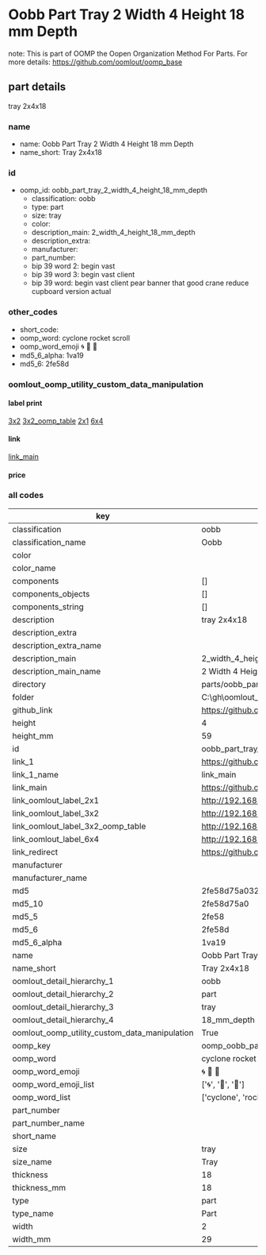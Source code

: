 # Oobb Part Tray 2 Width 4 Height 18 mm Depth  

note: This is part of OOMP the Oopen Organization Method For Parts. For more details: https://github.com/oomlout/oomp_base

##  part details
  



tray 2x4x18



### name
* name: Oobb Part Tray 2 Width 4 Height 18 mm Depth
* name_short: Tray 2x4x18 
### id
* oomp_id: oobb_part_tray_2_width_4_height_18_mm_depth
  * classification: oobb
  * type: part
  * size: tray
  * color: 
  * description_main: 2_width_4_height_18_mm_depth
  * description_extra: 
  * manufacturer: 
  * part_number: 
  * bip 39 word 2: begin vast
  * bip 39 word 3: begin vast client
  * bip 39 word: begin vast client pear banner that good crane reduce cupboard version actual

### other_codes
* short_code: 
* oomp_word: cyclone rocket scroll
* oomp_word_emoji :cyclone: :rocket: :scroll:
* md5_6_alpha: 1va19
* md5_6: 2fe58d






### oomlout_oomp_utility_custom_data_manipulation
#### label print
[3x2](http://192.168.1.245:1112/?label=oomp%201va19)
[3x2_oomp_table](http://192.168.1.108:1112/?label=oomp%201va19)
[2x1](http://192.168.1.242:1112/?label=oomp%201va19)
[6x4](http://192.168.1.55:1112/?label=oomp%201va19)    

#### link

[link_main](https://github.com/oomlout/oomlout_oobb_version_4_generated_parts/tree/main/navigation_oomp/oobb/part/tray/2_width_4_height_18_mm_depth/part)                              

#### price







### all codes 
| key | value |  
| --- | --- |  
| classification | oobb |  
| classification_name | Oobb |  
| color |  |  
| color_name |  |  
| components | [] |  
| components_objects | [] |  
| components_string | [] |  
| description | tray 2x4x18 |  
| description_extra |  |  
| description_extra_name |  |  
| description_main | 2_width_4_height_18_mm_depth |  
| description_main_name | 2 Width 4 Height 18 mm Depth |  
| directory | parts/oobb_part_tray_2_width_4_height_18_mm_depth |  
| folder | C:\gh\oomlout_oobb_version_4_generated_parts\parts\oobb_part_tray_2_width_4_height_18_mm_depth |  
| github_link | https://github.com/oomlout/oomlout_oomp_part_src/tree/main/parts/oobb_part_tray_2_width_4_height_18_mm_depth |  
| height | 4 |  
| height_mm | 59 |  
| id | oobb_part_tray_2_width_4_height_18_mm_depth |  
| link_1 | https://github.com/oomlout/oomlout_oobb_version_4_generated_parts/tree/main/navigation_oomp/oobb/part/tray/2_width_4_height_18_mm_depth/part |  
| link_1_name | link_main |  
| link_main | https://github.com/oomlout/oomlout_oobb_version_4_generated_parts/tree/main/navigation_oomp/oobb/part/tray/2_width_4_height_18_mm_depth/part |  
| link_oomlout_label_2x1 | http://192.168.1.242:1112/?label=oomp%201va19 |  
| link_oomlout_label_3x2 | http://192.168.1.245:1112/?label=oomp%201va19 |  
| link_oomlout_label_3x2_oomp_table | http://192.168.1.108:1112/?label=oomp%201va19 |  
| link_oomlout_label_6x4 | http://192.168.1.55:1112/?label=oomp%201va19 |  
| link_redirect | https://github.com/oomlout/oomlout_oobb_version_4_generated_parts/tree/main/parts/oobb_tray_02_04_18 |  
| manufacturer |  |  
| manufacturer_name |  |  
| md5 | 2fe58d75a0324c8f7f892a2055bc68a2 |  
| md5_10 | 2fe58d75a0 |  
| md5_5 | 2fe58 |  
| md5_6 | 2fe58d |  
| md5_6_alpha | 1va19 |  
| name | Oobb Part Tray 2 Width 4 Height 18 mm Depth |  
| name_short | Tray 2x4x18  |  
| oomlout_detail_hierarchy_1 | oobb |  
| oomlout_detail_hierarchy_2 | part |  
| oomlout_detail_hierarchy_3 | tray |  
| oomlout_detail_hierarchy_4 | 18_mm_depth |  
| oomlout_oomp_utility_custom_data_manipulation | True |  
| oomp_key | oomp_oobb_part_tray_2_width_4_height_18_mm_depth |  
| oomp_word | cyclone rocket scroll |  
| oomp_word_emoji | :cyclone: :rocket: :scroll: |  
| oomp_word_emoji_list | [':cyclone:', ':rocket:', ':scroll:'] |  
| oomp_word_list | ['cyclone', 'rocket', 'scroll'] |  
| part_number |  |  
| part_number_name |  |  
| short_name |  |  
| size | tray |  
| size_name | Tray |  
| thickness | 18 |  
| thickness_mm | 18 |  
| type | part |  
| type_name | Part |  
| width | 2 |  
| width_mm | 29 |  
